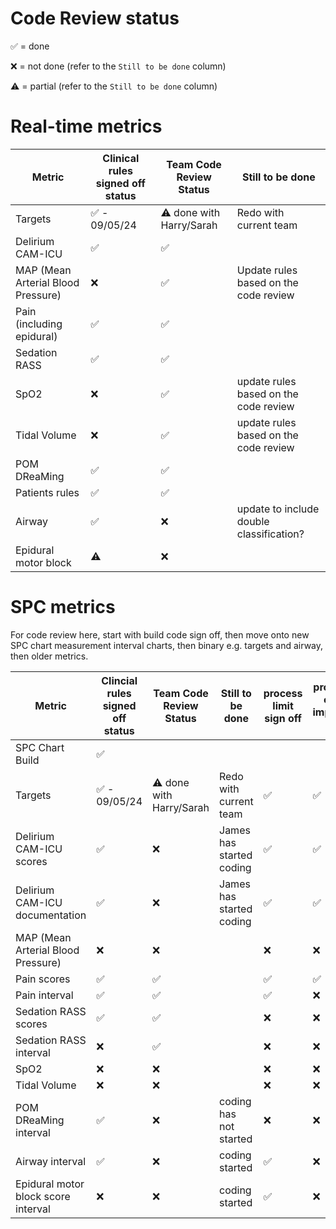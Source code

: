 # Code Review status

✅ = done

❌ = not done (refer to the `Still to be done` column)

⚠️ = partial (refer to the `Still to be done` column)

# Real-time metrics

| Metric                             | Clinical rules signed off status | Team Code Review Status  | Still to be done                                                                 |
| ---------------------------------- | -------------------------------- | ------------------------ | -------------------------------------------------------------------------------- |
| Targets                            | ✅ - 09/05/24                    | ⚠️ done with Harry/Sarah | Redo with current team                                                           |
| Delirium CAM-ICU                   | ✅                               | ✅                       |                                                                                  |
| MAP (Mean Arterial Blood Pressure) | ❌                               | ✅                       | Update rules based on the code review                                            |
| Pain (including epidural)          | ✅                               | ✅                       |                                                                                  |
| Sedation RASS                      | ✅                               | ✅                       |                                                                                  |
| SpO2                               | ❌                               | ✅                       | update rules based on the code review                                            |
| Tidal Volume                       | ❌                               | ✅                       | update rules based on the code review                                            |
| POM DReaMing                       | ✅                               | ✅                       |                                                                                  |
| Patients rules                     | ✅                               | ✅                       |                                                                                  |
| Airway                             | ✅                               | ❌                       | update to include double classification?                                         |
| Epidural motor block               | ⚠️                               | ❌                       |

# SPC metrics

For code review here, start with build code sign off, then move onto new SPC chart measurement interval charts, then binary e.g. targets and airway, then older metrics.

| Metric                              | Clincial rules signed off status | Team Code Review Status  | Still to be done                      | process limit sign off | process limit changes implemented in code |
| ----------------------------------- | -------------------------------- | ------------------------ | ------------------------------------- | ---------------------- | ----------------------------------------- |
| SPC Chart Build                     | ✅                               |                          |                         |                                           |
| Targets                             | ✅ - 09/05/24                    | ⚠️ done with Harry/Sarah | Redo with current team                | ✅                     | ✅                                        |
| Delirium CAM-ICU scores             | ✅                               | ❌                       | James has started coding              | ✅                     | ✅                                        |
| Delirium CAM-ICU documentation      | ✅                               | ❌                       | James has started coding              | ✅                     | ✅                                        |
| MAP (Mean Arterial Blood Pressure)  | ❌                               | ❌                       |                                       | ❌                    | ❌                                      |
| Pain scores                         | ✅                               | ✅                       |                                       | ✅                     | ✅                                        |
| Pain interval                       | ✅                               | ✅                       |                                       | ✅                     | ❌                                        |
| Sedation RASS scores                | ✅                               | ✅                       |                                       | ❌                     | ❌                                        |
| Sedation RASS interval              | ❌                               | ✅                       |                                       | ❌                     | ❌                                        |
| SpO2                                | ❌                               | ❌                       |                                       | ❌                     | ❌                                        |
| Tidal Volume                        | ❌                               | ❌                       |                                       | ❌                     | ❌                                        |
| POM DReaMing interval               | ✅                               | ❌                       | coding has not started                | ❌                     | ❌                                        |
| Airway interval                     | ✅                               | ❌                       | coding started                        | ✅                     | ❌                                        |
| Epidural motor block score interval | ❌                               | ❌                       | coding started                        |✅                      | ❌                                        |
